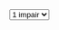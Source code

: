  <!DOCTYPE html>
<html>
<body>

<FORM>
<SELECT>
	<OPTION value="1">1 impair</OPTION>
	<OPTION value="2">2 pair</OPTION>
</SELECT>
</FORM>

</body>
</html> 